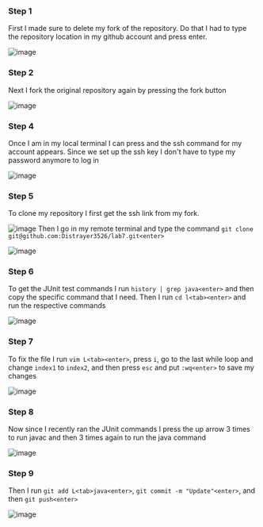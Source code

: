 ### Step 1
First I made sure to delete my fork of the repository. Do that I had to type the repository location in my github account and press enter. 

![image](https://user-images.githubusercontent.com/62564887/221060171-d79c8d3a-1595-4bf4-97cf-22770c63bc7f.png)
### Step 2 
Next I fork the original repository again by pressing the fork button

![image](https://user-images.githubusercontent.com/62564887/221060336-e8d83544-e4d3-4c49-95ae-828a06844cb4.png)
### Step 4 
Once I am in my local terminal I can press <up> and the ssh command for my account appears. Since we set up the ssh key I don't have to type my password anymore to log in
  
![image](https://user-images.githubusercontent.com/62564887/221060885-387181bb-7727-43ed-bc8f-39bcfffa947e.png)
### Step 5 
To clone my repository I first get the ssh link from my fork. 
  
![image](https://user-images.githubusercontent.com/62564887/221061113-47a3f0f0-11ea-4ca5-872d-ee86a3c7a6b9.png)
Then I go in my remote terminal and type the command `git clone git@github.com:Distrayer3526/lab7.git<enter>`
  
![image](https://user-images.githubusercontent.com/62564887/221061295-c28ae89a-2d12-4685-a275-5d7ba44ed09d.png)
### Step 6 
To get the JUnit test commands I run `history | grep java<enter>` and then copy the specific command that I need. Then I run `cd l<tab><enter>` and run the respective commands
  
![image](https://user-images.githubusercontent.com/62564887/221061923-ff2844c2-a78d-4be9-b2bd-0bb1a2b0d4e5.png)
### Step 7
To fix the file I run `vim L<tab><enter>`, press `i`, go to the last while loop and change `index1` to `index2`, and then press `esc` and put `:wq<enter>` to save my changes
  
![image](https://user-images.githubusercontent.com/62564887/221062450-b2556b0b-2231-4d26-bad6-7352ea242db6.png)
### Step 8
Now since I recently ran the JUnit commands I press the up arrow 3 times to run javac and then 3 times again to run the java command
  
![image](https://user-images.githubusercontent.com/62564887/221062714-e49f8abe-36e5-45bc-8517-791bc254be69.png)
### Step 9
Then I run `git add L<tab>java<enter>`, `git commit -m "Update"<enter>`, and then `git push<enter>`
  
![image](https://user-images.githubusercontent.com/62564887/221063062-e4925420-96a5-4edf-9e4f-01a41fec4d4e.png)
